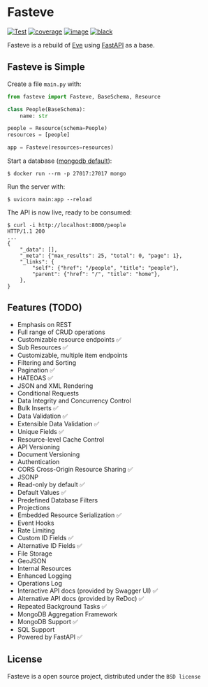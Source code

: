 Fasteve
====
[![Test](https://github.com/Wytamma/fasteve/workflows/Test/badge.svg)](https://github.com/Wytamma/fasteve/actions?query=workflow%3ATest)
[![coverage](https://codecov.io/gh/Wytamma/fasteve/branch/master/graph/badge.svg)](https://codecov.io/gh/Wytamma/fasteve)
[![image](https://img.shields.io/github/license/wytamma/fasteve.png)](https://img.shields.io/github/license/wytamma/fasteve)
[![black](https://img.shields.io/badge/code%20style-black-000000.svg)](https://img.shields.io/badge/code%20style-black-000000.svg)

Fasteve is a rebuild of [Eve](https://github.com/pyeve/eve) using [FastAPI](https://github.com/tiangolo/fastapi) as a base.

Fasteve is Simple
-------------

Create a file `main.py` with:
```python
from fasteve import Fasteve, BaseSchema, Resource

class People(BaseSchema):
    name: str

people = Resource(schema=People)
resources = [people]

app = Fasteve(resources=resources)
```

Start a database ([mongodb default](https://hub.docker.com/_/mongo)):
```console
$ docker run --rm -p 27017:27017 mongo
```

Run the server with:
```console
$ uvicorn main:app --reload
```

The API is now live, ready to be consumed:

```console
$ curl -i http://localhost:8000/people
HTTP/1.1 200
...
{
    "_data": [],
    "_meta": {"max_results": 25, "total": 0, "page": 1},
    "_links": {
        "self": {"href": "/people", "title": "people"},
        "parent": {"href": "/", "title": "home"},
    },
}
```

Features (TODO)
---------------
* Emphasis on REST
* Full range of CRUD operations
* Customizable resource endpoints ✅
* Sub Resources ✅
* Customizable, multiple item endpoints
* Filtering and Sorting
* Pagination ✅
* HATEOAS ✅
* JSON and XML Rendering
* Conditional Requests
* Data Integrity and Concurrency Control
* Bulk Inserts ✅
* Data Validation ✅
* Extensible Data Validation ✅
* Unique Fields ✅
* Resource-level Cache Control
* API Versioning
* Document Versioning
* Authentication
* CORS Cross-Origin Resource Sharing ✅
* JSONP
* Read-only by default ✅
* Default Values ✅
* Predefined Database Filters
* Projections
* Embedded Resource Serialization ✅
* Event Hooks
* Rate Limiting
* Custom ID Fields ✅
* Alternative ID Fields ✅
* File Storage
* GeoJSON
* Internal Resources
* Enhanced Logging
* Operations Log
* Interactive API docs (provided by Swagger UI) ✅
* Alternative API docs (provided by ReDoc) ✅
* Repeated Background Tasks ✅
* MongoDB Aggregation Framework
* MongoDB Support ✅
* SQL Support
* Powered by FastAPI ✅

License
-------
Fasteve is a open source project,
distributed under the `BSD license`
